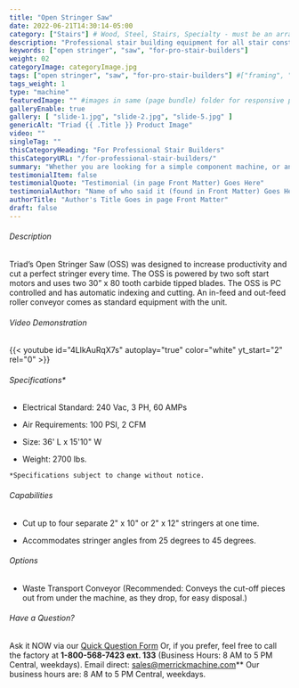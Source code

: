 ```yaml
---
title: "Open Stringer Saw"
date: 2022-06-21T14:30:14-05:00
category: ["Stairs"] # Wood, Steel, Stairs, Specialty - must be an array
description: "Professional stair building equipment for all stair construction phases - for the stair shop or lumber yard profit center."
keywords: ["open stringer", "saw", "for-pro-stair-builders"] 
weight: 02
categoryImage: categoryImage.jpg
tags: ["open stringer", "saw", "for-pro-stair-builders"] #["framing", "table", "mobile", "stick-builder" "shed-builder"]
tags_weight: 1
type: "machine"
featuredImage: "" #images in same (page bundle) folder for responsive processing
galleryEnable: true
gallery: [ "slide-1.jpg", "slide-2.jpg", "slide-5.jpg" ]
genericAlt: "Triad {{ .Title }} Product Image"
video: ""
singleTag: ""
thisCategoryHeading: "For Professional Stair Builders"
thisCategoryURL: "/for-professional-stair-builders/"
summary: "Whether you are looking for a simple component machine, or an entire modular line, Triad surely has just what you need."
testimonialItem: false
testimonialQuote: "Testimonial (in page Front Matter) Goes Here"
testimonialAuthor: "Name of who said it (found in Front Matter) Goes Here"
authorTitle: "Author's Title Goes in page Front Matter"
draft: false
---
```


###### Description

Triad’s Open Stringer Saw (OSS) was designed to increase productivity and cut a perfect stringer every time. The OSS is powered by two soft start motors and uses two 30” x 80 tooth carbide tipped blades. The OSS is PC controlled and has automatic indexing and cutting. An in-feed and out-feed roller conveyor comes as standard equipment with the unit.

###### Video Demonstration

{{< youtube id="4LlkAuRqX7s" autoplay="true" color="white" yt_start="2" rel="0" >}}

###### Specifications*

- Electrical Standard: 240 Vac, 3 PH, 60 AMPs

- Air Requirements: 100 PSI, 2 CFM

- Size: 36' L x 15'10" W

- Weight: 2700 lbs.

`*Specifications subject to change without notice.`

###### Capabilities

- Cut up to four separate 2" x 10" or 2" x 12" stringers at one time.

- Accommodates stringer angles from 25 degrees to 45 degrees.

###### Options

- Waste Transport Conveyor (Recommended: Conveys the cut-off pieces out from under the machine, as they drop, for easy disposal.)

###### Have a Question?

Ask it NOW via our [Quick Question Form](#qq)
Or, if you prefer, feel free to call the factory at **1-800-568-7423 ext. 133** (Business Hours: 8 AM to 5 PM Central, weekdays). Email direct: sales@merrickmachine.com**
Our business hours are: 8 AM to 5 PM Central, weekdays.
